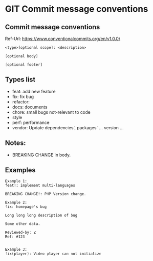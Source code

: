 # GIT Commit message conventions


<!--more-->

## Commit message conventions
Ref-Url: https://www.conventionalcommits.org/en/v1.0.0/
```
<type>[optional scope]: <description>

[optional body]

[optional footer]
```

## Types list
- feat: add new feature
- fix: fix bug
- refactor: 
- docs: documents
- chore: small bugs not-relevant to code
- style
- perf: performance
- vendor: Update dependencies', packages' ... version
...

## Notes:
- BREAKING CHANGE in body.

## Examples
```
Example 1:
feat!: implement multi-languages

BREAKING CHANGE!: PHP Version change.

Example 2:
fix: homepage's bug 

Long long long description of bug 

Some other data.

Reviewed-by: Z
Ref: #123


Example 3:
fix(player): Video player can not initialize
```

